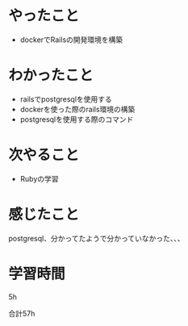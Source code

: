 # やったこと
- dockerでRailsの開発環境を構築

# わかったこと
- railsでpostgresqlを使用する
- dockerを使った際のrails環境の構築
- postgresqlを使用する際のコマンド

# 次やること
- Rubyの学習

# 感じたこと
postgresql、分かってたようで分かっていなかった、、、

# 学習時間
5h

合計57h
